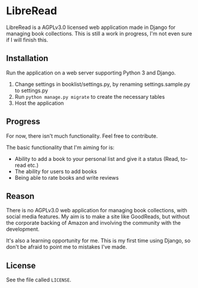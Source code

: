 LibreRead
========

LibreRead is a AGPLv3.0 licensed web application made in Django
for managing book collections. This is still a work in progress,
I'm not even sure if I will finish this.

Installation
------------

Run the application on a web server supporting Python 3 and Django.

1. Change settings in booklist/settings.py, by renaming settings.sample.py to settings.py
2. Run `python manage.py migrate` to create the necessary tables
3. Host the application

Progress
--------

For now, there isn't much functionality. Feel free to contribute.

The basic functionality that I'm aiming for is:

* Ability to add a book to your personal list and give it a status (Read, to-read etc.)
* The ability for users to add books
* Being able to rate books and write reviews

Reason
------

There is no AGPLv3.0 web application for managing book collections, with social media features.
My aim is to make a site like GoodReads, but without the corporate backing of Amazon and involving the
community with the development.

It's also a learning opportunity for me. This is my first time using Django, so don't be afraid to point
me to mistakes I've made.

License
-------

See the file called `LICENSE`.
